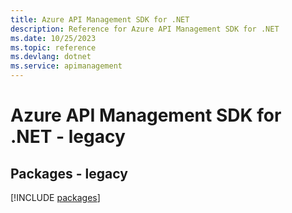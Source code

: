 ```yaml
---
title: Azure API Management SDK for .NET
description: Reference for Azure API Management SDK for .NET
ms.date: 10/25/2023
ms.topic: reference
ms.devlang: dotnet
ms.service: apimanagement
---
```

# Azure API Management SDK for .NET - legacy
## Packages - legacy
[!INCLUDE [packages](api-management-index.md)]